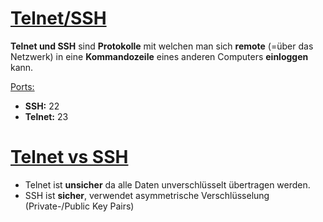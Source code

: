 # <u>Telnet/SSH</u>
**Telnet und SSH** sind **Protokolle** mit welchen man sich **remote** (=über das Netzwerk) in eine **Kommandozeile** eines anderen Computers **einloggen** kann.

<u>Ports:</u>
- **SSH:** 22
- **Telnet:** 23

# <u>Telnet vs SSH</u>
- Telnet ist **unsicher** da alle Daten unverschlüsselt übertragen werden.
- SSH ist **sicher**, verwendet asymmetrische Verschlüsselung (Private-/Public Key Pairs)

